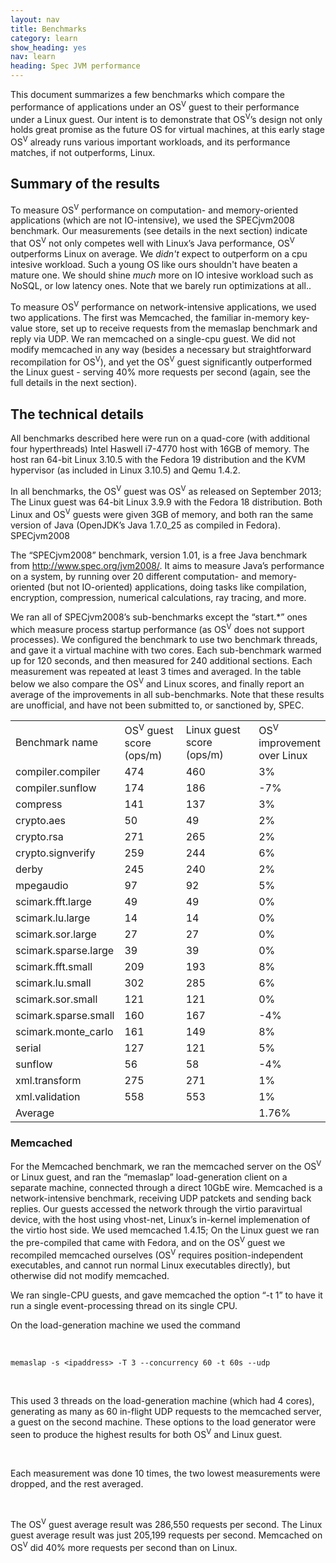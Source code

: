 ```yaml
---
layout: nav
title: Benchmarks
category: learn
show_heading: yes
nav: learn
heading: Spec JVM performance
---
```


This document summarizes a few benchmarks which compare the performance of applications under an OS<sup>V</sup> guest to their performance under a Linux guest. Our intent is to demonstrate that OS<sup>V</sup>’s design not only holds great promise as the future OS for virtual machines, at this early stage OS<sup>V</sup> already runs various important workloads, and its performance matches, if not outperforms, Linux.

<!--more-->

## Summary of the results

To measure OS<sup>V</sup> performance on computation- and memory-oriented applications (which are not IO-intensive), we used the SPECjvm2008 benchmark. Our measurements (see details in the next section) indicate that OS<sup>V</sup> not only competes well with Linux’s Java performance, OS<sup>V</sup> outperforms Linux on average. We *didn't* expect to outperform on a cpu intesive workload. Such a young OS like ours shouldn't have beaten a mature one. We should shine *much* more on IO intesive workload such as NoSQL, or low latency ones. Note that we barely run optimizations at all..

To measure OS<sup>V</sup> performance on network-intensive applications, we used two applications. The first was Memcached, the familiar in-memory key-value store, set up to receive requests from the memaslap benchmark and reply via UDP. We ran memcached on a single-cpu guest. We did not modify memcached in any way (besides a necessary but straightforward recompilation for OS<sup>V</sup>), and yet the OS<sup>V</sup> guest significantly outperformed the Linux guest - serving 40% more requests per second (again, see the full details in the next section).



## The technical details



All benchmarks described here were run on a quad-core (with additional four hyperthreads) Intel Haswell i7-4770 host with 16GB of memory. The host ran 64-bit Linux 3.10.5 with the Fedora 19 distribution and the KVM hypervisor (as included in Linux 3.10.5) and Qemu 1.4.2.

In all benchmarks, the OS<sup>V</sup> guest was OS<sup>V</sup> as released on September 2013; The Linux guest was 64-bit Linux 3.9.9 with the Fedora 18 distribution. Both Linux and OS<sup>V</sup> guests were given 3GB of memory, and both ran the same version of Java (OpenJDK’s Java 1.7.0_25 as compiled in Fedora).
SPECjvm2008

The “SPECjvm2008” benchmark, version 1.01, is a free Java benchmark from http://www.spec.org/jvm2008/.  It aims to measure Java’s performance on a system, by running over 20 different computation- and memory-oriented (but not IO-oriented) applications, doing tasks like compilation, encryption, compression, numerical calculations, ray tracing, and more.



We ran all of SPECjvm2008’s sub-benchmarks except the “start.*” ones which measure process startup performance (as OS<sup>V</sup> does not support processes). We configured the benchmark to use two benchmark threads, and gave it a virtual machine with two cores. Each sub-benchmark warmed up for 120 seconds, and then measured for 240 additional sections. Each measurement was repeated at least 3 times and averaged. In the table below we also compare the OS<sup>V</sup> and Linux scores, and finally report an average of the improvements in all sub-benchmarks. Note that these results are unofficial, and have not been submitted to, or sanctioned by, SPEC.


<table class="benchmark">
<colgroup>
<col width="155">
<col width="148">
<col width="208">
<col width="113">
</colgroup>
<tbody>
<tr>
<td>Benchmark name</td>
<td>OS<sup>V</sup> guest score (ops/m)</td>
<td>Linux guest score (ops/m)</td>
<td>OS<sup>V</sup> improvement over Linux</td>
</tr>
<tr>
<td>compiler.compiler</td>
<td>474</td>
<td>460</td>
<td class="positive">3%</td>
</tr>
<tr>
<td>compiler.sunflow</td>
<td>174</td>
<td>186</td>
<td class="negative">-7%</td>
</tr>
<tr>
<td>compress</td>
<td>141</td>
<td>137</td>
<td class="positive">3%</td>
</tr>
<tr>
<td>crypto.aes</td>
<td>50</td>
<td>49</td>
<td class="positive">2%</td>
</tr>
<tr>
<td>crypto.rsa</td>
<td>271</td>
<td>265</td>
<td class="positive">2%</td>
</tr>
<tr>
<td>crypto.signverify</td>
<td>259</td>
<td>244</td>
<td class="positive">6%</td>
</tr>
<tr>
<td>derby</td>
<td>245</td>
<td>240</td>
<td class="positive">2%</td>
</tr>
<tr>
<td>mpegaudio</td>
<td>97</td>
<td>92</td>
<td class="positive">5%</td>
</tr>
<tr>
<td>scimark.fft.large</td>
<td>49</td>
<td>49</td>
<td>0%</td>
</tr>
<tr>
<td>scimark.lu.large</td>
<td>14</td>
<td>14</td>
<td>0%</td>
</tr>
<tr>
<td>scimark.sor.large</td>
<td>27</td>
<td>27</td>
<td>0%</td>
</tr>
<tr>
<td>scimark.sparse.large</td>
<td>39</td>
<td>39</td>
<td>0%</td>
</tr>
<tr>
<td>scimark.fft.small</td>
<td>209</td>
<td>193</td>
<td class="positive">8%</td>
</tr>
<tr>
<td>scimark.lu.small</td>
<td>302</td>
<td>285</td>
<td class="positive">6%</td>
</tr>
<tr>
<td>scimark.sor.small</td>
<td>121</td>
<td>121</td>
<td>0%</td>
</tr>
<tr>
<td>scimark.sparse.small</td>
<td>160</td>
<td>167</td>
<td class="negative">-4%</td>
</tr>
<tr>
<td>scimark.monte_carlo</td>
<td>161</td>
<td>149</td>
<td class="positive">8%</td>
</tr>
<tr>
<td>serial</td>
<td>127</td>
<td>121</td>
<td class="positive">5%</td>
</tr>
<tr>
<td>sunflow</td>
<td>56</td>
<td>58</td>
<td class="negative">-4%</td>
</tr>
<tr>
<td>xml.transform</td>
<td>275</td>
<td>271</td>
<td class="positive">1%</td>
</tr>
<tr>
<td>xml.validation</td>
<td>558</td>
<td>553</td>
<td class="positive">1%</td>
</tr>
<tr>
<td>Average</td>
<td>&nbsp;</td>
<td>&nbsp;</td>
<td class="positive">1.76%</td>
</tr>
</tbody>
</table>

### Memcached

For the Memcached benchmark, we ran the memcached server on the OS<sup>V</sup> or Linux guest, and ran the “memaslap” load-generation client on a separate machine, connected through a direct 10GbE wire. Memcached is a network-intensive benchmark, receiving UDP patckets and sending back replies. Our guests accessed the network through the virtio paravirtual device, with the host using vhost-net, Linux’s in-kernel implemenation of the virtio host side.
We used memcached 1.4.15; On the Linux guest we ran the pre-compiled that came with Fedora, and on the OS<sup>V</sup> guest we recompiled memcached ourselves (OS<sup>V</sup> requires position-independent executables, and cannot run normal Linux executables directly), but otherwise did not modify memcached.

We ran single-CPU guests, and gave memcached the option “-t 1” to have it run a single event-processing thread on its single CPU.

On the load-generation machine we used the command

&nbsp;

`memaslap -s <ipaddress> -T 3 --concurrency 60 -t 60s --udp`

&nbsp;

This used 3 threads on the load-generation machine (which had 4 cores), generating as many as 60 in-flight UDP requests to the memcached server, a guest on the second machine. These options to the load generator were seen to produce the highest results for both OS<sup>V</sup> and Linux guest.

&nbsp;

Each measurement was done 10 times, the two lowest measurements were dropped, and the rest averaged.

&nbsp;

The OS<sup>V</sup> guest average result was 286,550 requests per second. The Linux guest average result was just 205,199 requests per second. Memcached on OS<sup>V</sup> did 40% more requests per second than on Linux.